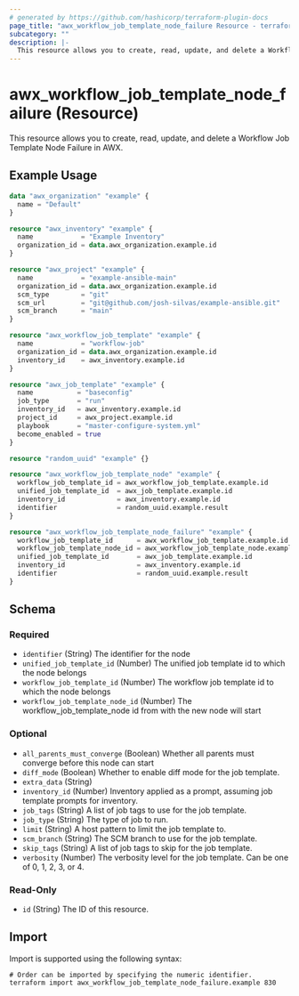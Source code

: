```yaml
---
# generated by https://github.com/hashicorp/terraform-plugin-docs
page_title: "awx_workflow_job_template_node_failure Resource - terraform-provider-awx"
subcategory: ""
description: |-
  This resource allows you to create, read, update, and delete a Workflow Job Template Node Failure in AWX.
---
```


# awx_workflow_job_template_node_failure (Resource)

This resource allows you to create, read, update, and delete a Workflow Job Template Node Failure in AWX.

## Example Usage

```terraform
data "awx_organization" "example" {
  name = "Default"
}

resource "awx_inventory" "example" {
  name            = "Example Inventory"
  organization_id = data.awx_organization.example.id
}

resource "awx_project" "example" {
  name            = "example-ansible-main"
  organization_id = data.awx_organization.example.id
  scm_type        = "git"
  scm_url         = "git@github.com/josh-silvas/example-ansible.git"
  scm_branch      = "main"
}

resource "awx_workflow_job_template" "example" {
  name            = "workflow-job"
  organization_id = data.awx_organization.example.id
  inventory_id    = awx_inventory.example.id
}

resource "awx_job_template" "example" {
  name           = "baseconfig"
  job_type       = "run"
  inventory_id   = awx_inventory.example.id
  project_id     = awx_project.example.id
  playbook       = "master-configure-system.yml"
  become_enabled = true
}

resource "random_uuid" "example" {}

resource "awx_workflow_job_template_node" "example" {
  workflow_job_template_id = awx_workflow_job_template.example.id
  unified_job_template_id  = awx_job_template.example.id
  inventory_id             = awx_inventory.example.id
  identifier               = random_uuid.example.result
}

resource "awx_workflow_job_template_node_failure" "example" {
  workflow_job_template_id      = awx_workflow_job_template.example.id
  workflow_job_template_node_id = awx_workflow_job_template_node.example.id
  unified_job_template_id       = awx_job_template.example.id
  inventory_id                  = awx_inventory.example.id
  identifier                    = random_uuid.example.result
}
```

<!-- schema generated by tfplugindocs -->
## Schema

### Required

- `identifier` (String) The identifier for the node
- `unified_job_template_id` (Number) The unified job template id to which the node belongs
- `workflow_job_template_id` (Number) The workflow job template id to which the node belongs
- `workflow_job_template_node_id` (Number) The workflow_job_template_node id from with the new node will start

### Optional

- `all_parents_must_converge` (Boolean) Whether all parents must converge before this node can start
- `diff_mode` (Boolean) Whether to enable diff mode for the job template.
- `extra_data` (String)
- `inventory_id` (Number) Inventory applied as a prompt, assuming job template prompts for inventory.
- `job_tags` (String) A list of job tags to use for the job template.
- `job_type` (String) The type of job to run.
- `limit` (String) A host pattern to limit the job template to.
- `scm_branch` (String) The SCM branch to use for the job template.
- `skip_tags` (String) A list of job tags to skip for the job template.
- `verbosity` (Number) The verbosity level for the job template. Can be one of 0, 1, 2, 3, or 4.

### Read-Only

- `id` (String) The ID of this resource.

## Import

Import is supported using the following syntax:

```shell
# Order can be imported by specifying the numeric identifier.
terraform import awx_workflow_job_template_node_failure.example 830
```
